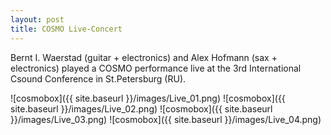 ```yaml
---
layout: post
title: COSMO Live-Concert
---
```

Bernt I. Waerstad (guitar + electronics) and Alex Hofmann (sax + electronics) played a COSMO performance live at the 3rd International Csound Conference in St.Petersburg (RU).

![cosmobox]({{ site.baseurl }}/images/Live_01.png)
![cosmobox]({{ site.baseurl }}/images/Live_02.png)
![cosmobox]({{ site.baseurl }}/images/Live_03.png)
![cosmobox]({{ site.baseurl }}/images/Live_04.png)
